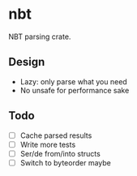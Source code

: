 # nbt

NBT parsing crate.

## Design

- Lazy: only parse what you need
- No unsafe for performance sake

## Todo

- [ ] Cache parsed results
- [ ] Write more tests
- [ ] Ser/de from/into structs
- [ ] Switch to byteorder maybe